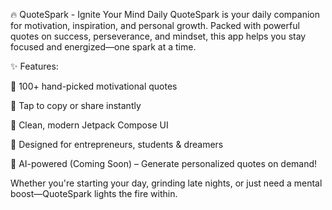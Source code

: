 🔥 QuoteSpark - Ignite Your Mind Daily
QuoteSpark is your daily companion for motivation, inspiration, and personal growth. Packed with powerful quotes on success, perseverance, and mindset, this app helps you stay focused and energized—one spark at a time.

✨ Features:

💬 100+ hand-picked motivational quotes


🎯 Tap to copy or share instantly

📱 Clean, modern Jetpack Compose UI

🧠 Designed for entrepreneurs, students & dreamers

📢 AI-powered (Coming Soon) – Generate personalized quotes on demand!

Whether you're starting your day, grinding late nights, or just need a mental boost—QuoteSpark lights the fire within.
